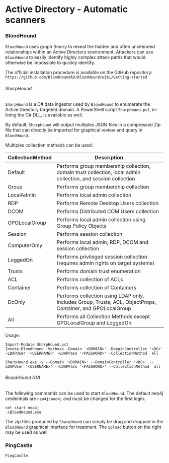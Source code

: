 # Active Directory - Automatic scanners

### BloodHound

`BloodHound` uses graph theory to reveal the hidden and often unintended
relationships within an Active Directory environment. Attackers can use
`BloodHound` to easily identify highly complex attack paths that would
otherwise be impossible to quickly identify.

The official installation procedure is available on the GitHub repository:
`https://github.com/BloodHoundAD/BloodHound/wiki/Getting-started`

###### SharpHound

`SharpHound` is a C# data ingestor used by `BloodHound` to enumerate the Active
Directory targeted domain. A PowerShell script `SharpHound.ps1`, in-lining the
C# DLL, is available as well.

By default, `SharpHound` will output multiples JSON files in a compressed Zip
file that can directly be imported for graphical review and query in
`BloodHound`.

Multiples collection methods can be used:

| CollectionMethod | Description |
|------------------|-------------|
| Default | Performs group membership collection, domain trust collection, local admin collection, and session collection |
| Group | Performs group membership collection |
| LocalAdmin | Performs local admin collection |
| RDP | Performs Remote Desktop Users collection |
| DCOM | Performs Distributed COM Users collection |
| GPOLocalGroup | Performs local admin collection using Group Policy Objects |
| Session | Performs session collection |
| ComputerOnly | Performs local admin, RDP, DCOM and session collection |
| LoggedOn | Performs privileged session collection (requires admin rights on target systems) |
| Trusts | Performs domain trust enumeration |
| ACL | Performs collection of ACLs |
| Container | Performs collection of Containers |
| DcOnly | Performs collection using LDAP only. Includes Group, Trusts, ACL, ObjectProps, Container, and GPOLocalGroup |
| All | Performs all Collection Methods except GPOLocalGroup and LoggedOn |

Usage:

```
Import-Module SharpHound.ps1
Invoke-Bloodhound -Verbose -Domain '<DOMAIN>' -DomainController '<DC>' -LDAPUser '<USERNAME>' -LDAPPass '<PASSWORD>' -CollectionMethod  all

SharpHound.exe -v --Domain '<DOMAIN>' --DomainController '<DC>' --LDAPUser '<USERNAME>' --LDAPPass '<PASSWORD>' --CollectionMethod  all
```

###### BloodHound GUI

The following commands can be used to start `BloodHound`. The default neo4j
credentials are `neo4j:neo4j` and must be changed for the first login.

```
net start neo4j
.\BloodHound.exe
```

The zip files produced by `SharpHound` can simply be drag and dropped in the
`BloodHound` graphical interface for treatment. The `Upload` button on the
right may be used as well.

### PingCastle

`PingCastle`
